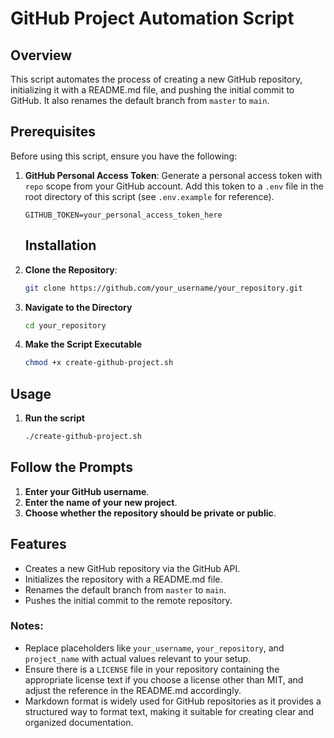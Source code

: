 # GitHub Project Automation Script

## Overview

This script automates the process of creating a new GitHub repository, initializing it with a README.md file, and pushing the initial commit to GitHub. It also renames the default branch from `master` to `main`.

## Prerequisites

Before using this script, ensure you have the following:

1. **GitHub Personal Access Token**: Generate a personal access token with `repo` scope from your GitHub account. Add this token to a `.env` file in the root directory of this script (see `.env.example` for reference).

   ```plaintext
   GITHUB_TOKEN=your_personal_access_token_here
   ```

   ## Installation

1. **Clone the Repository**:

   ```bash
   git clone https://github.com/your_username/your_repository.git
   ```

1. **Navigate to the Directory**

   ```bash
   cd your_repository
   ```

1. **Make the Script Executable**

   ```bash
   chmod +x create-github-project.sh
   ```

## Usage

1. **Run the script**

   ```bash
   ./create-github-project.sh
   ```

## Follow the Prompts

1. **Enter your GitHub username**.
2. **Enter the name of your new project**.
3. **Choose whether the repository should be private or public**.

## Features

- Creates a new GitHub repository via the GitHub API.
- Initializes the repository with a README.md file.
- Renames the default branch from `master` to `main`.
- Pushes the initial commit to the remote repository.

### Notes:

- Replace placeholders like `your_username`, `your_repository`, and `project_name` with actual values relevant to your setup.
- Ensure there is a `LICENSE` file in your repository containing the appropriate license text if you choose a license other than MIT, and adjust the reference in the README.md accordingly.
- Markdown format is widely used for GitHub repositories as it provides a structured way to format text, making it suitable for creating clear and organized documentation.

